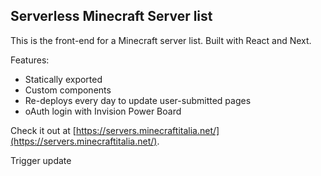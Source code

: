 ## Serverless Minecraft Server list

This is the front-end for a Minecraft server list. Built with React and Next.

Features:
- Statically exported
- Custom components
- Re-deploys every day to update user-submitted pages
- oAuth login with Invision Power Board

Check it out at [https://servers.minecraftitalia.net/](https://servers.minecraftitalia.net/).

Trigger update